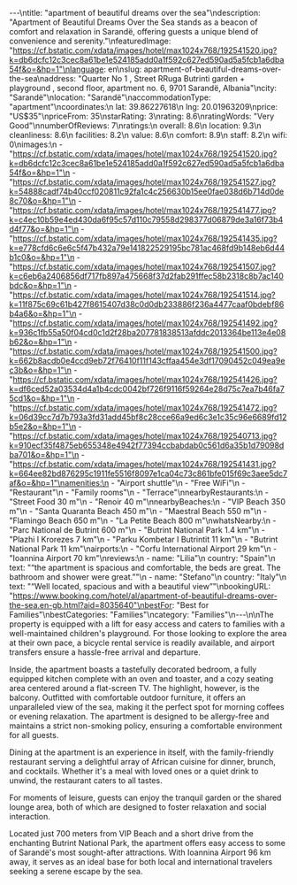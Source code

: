 ---\ntitle: "apartment of beautiful dreams over the sea"\ndescription: "Apartment of Beautiful Dreams Over the Sea stands as a beacon of comfort and relaxation in Sarandë, offering guests a unique blend of convenience and serenity."\nfeaturedImage: "https://cf.bstatic.com/xdata/images/hotel/max1024x768/192541520.jpg?k=db6dcfc12c3cec8a61be1e524185add0a1f592c627ed590ad5a5fcb1a6dba54f&o=&hp=1"\nlanguage: en\nslug: apartment-of-beautiful-dreams-over-the-sea\naddress: "Quarter No 1 , Street RRuga Butrinti garden + playground , second floor, apartment no. 6, 9701 Sarandë, Albania"\ncity: "Sarandë"\nlocation: "Sarandë"\naccommodationType: "apartment"\ncoordinates:\n  lat: 39.86227618\n  lng: 20.01963209\nprice: "US$35"\npriceFrom: 35\nstarRating: 3\nrating: 8.6\nratingWords: "Very Good"\nnumberOfReviews: 7\nratings:\n  overall: 8.6\n  location: 9.3\n  cleanliness: 8.6\n  facilities: 8.2\n  value: 8.6\n  comfort: 8.9\n  staff: 8.2\n  wifi: 0\nimages:\n  - "https://cf.bstatic.com/xdata/images/hotel/max1024x768/192541520.jpg?k=db6dcfc12c3cec8a61be1e524185add0a1f592c627ed590ad5a5fcb1a6dba54f&o=&hp=1"\n  - "https://cf.bstatic.com/xdata/images/hotel/max1024x768/192541527.jpg?k=54888cadf74b40ccf020811c92fa1c4c256630b15ee0fae038d6b714d0de8c70&o=&hp=1"\n  - "https://cf.bstatic.com/xdata/images/hotel/max1024x768/192541477.jpg?k=c4ec10b59e4ed430da6f95c57d110c79558d298377d06879de3a16f73b4d4f77&o=&hp=1"\n  - "https://cf.bstatic.com/xdata/images/hotel/max1024x768/192541435.jpg?k=e778cfd6c6e6c5f47b432a79e141822529195bc781ac468fd9b148eb6d44b1c0&o=&hp=1"\n  - "https://cf.bstatic.com/xdata/images/hotel/max1024x768/192541507.jpg?k=c6eb6a2406856df717fb897a475668f37d2fab291ffec58b2318c8b7ac140bdc&o=&hp=1"\n  - "https://cf.bstatic.com/xdata/images/hotel/max1024x768/192541514.jpg?k=11f875c69c61b427f8615407d38c0d0db233886f236a4477caaf0bdebf86b4a6&o=&hp=1"\n  - "https://cf.bstatic.com/xdata/images/hotel/max1024x768/192541492.jpg?k=936c1fb55a50f04cd0c1d2f28ba207781838513afddc2013364be113e4e08b62&o=&hp=1"\n  - "https://cf.bstatic.com/xdata/images/hotel/max1024x768/192541500.jpg?k=662b8acdb0e4ccd9eb72f76410f11f143cffaa454e3df17090452c049ea9ec3b&o=&hp=1"\n  - "https://cf.bstatic.com/xdata/images/hotel/max1024x768/192541426.jpg?k=df6ced52a03534d4a1b4cdc0042bf726f9116f59264e28d75c7ea7b46fa75cd1&o=&hp=1"\n  - "https://cf.bstatic.com/xdata/images/hotel/max1024x768/192541472.jpg?k=06d39cc7d7b793a3fd31add45bf8c28cce66a9ed6c3e1c35c96e6689fd12b5e2&o=&hp=1"\n  - "https://cf.bstatic.com/xdata/images/hotel/max1024x768/192540713.jpg?k=910ecf35f4875eb655348e4942f77394ccbabdab0c561d6a35b1d79098dba701&o=&hp=1"\n  - "https://cf.bstatic.com/xdata/images/hotel/max1024x768/192541431.jpg?k=664ee82bd876295c1911fe5516f8097e1ca04c73c861bfe015f69c3aee5dc7af&o=&hp=1"\namenities:\n  - "Airport shuttle"\n  - "Free WiFi"\n  - "Restaurant"\n  - "Family rooms"\n  - "Terrace"\nnearbyRestaurants:\n  - "Street Food 30 m"\n  - "Renoir 40 m"\nnearbyBeaches:\n  - "VIP Beach 350 m"\n  - "Santa Quaranta Beach 450 m"\n  - "Maestral Beach 550 m"\n  - "Flamingo Beach 650 m"\n  - "La Petite Beach 800 m"\nwhatsNearby:\n  - "Parc National de Butrint 600 m"\n  - "Butrint National Park 1.4 km"\n  - "Plazhi I Krorezes 7 km"\n  - "Parku Kombetar I Butrintit 11 km"\n  - "Butrint National Park 11 km"\nairports:\n  - "Corfu International Airport 29 km"\n  - "Ioannina Airport 70 km"\nreviews:\n  - name: "Lilia"\n    country: "Spain"\n    text: "“the apartment is spacious and comfortable, the beds are great. The bathroom and shower were great.”"\n  - name: "Stefano"\n    country: "Italy"\n    text: "“Well located, spacious and with a beautiful view”"\nbookingURL: "https://www.booking.com/hotel/al/apartment-of-beautiful-dreams-over-the-sea.en-gb.html?aid=8035640"\nbestFor: "Best for Families"\nbestCategories: "Families"\ncategory: "Families"\n---\n\nThe property is equipped with a lift for easy access and caters to families with a well-maintained children's playground. For those looking to explore the area at their own pace, a bicycle rental service is readily available, and airport transfers ensure a hassle-free arrival and departure.

Inside, the apartment boasts a tastefully decorated bedroom, a fully equipped kitchen complete with an oven and toaster, and a cozy seating area centered around a flat-screen TV. The highlight, however, is the balcony. Outfitted with comfortable outdoor furniture, it offers an unparalleled view of the sea, making it the perfect spot for morning coffees or evening relaxation. The apartment is designed to be allergy-free and maintains a strict non-smoking policy, ensuring a comfortable environment for all guests.

Dining at the apartment is an experience in itself, with the family-friendly restaurant serving a delightful array of African cuisine for dinner, brunch, and cocktails. Whether it's a meal with loved ones or a quiet drink to unwind, the restaurant caters to all tastes.

For moments of leisure, guests can enjoy the tranquil garden or the shared lounge area, both of which are designed to foster relaxation and social interaction. 

Located just 700 meters from VIP Beach and a short drive from the enchanting Butrint National Park, the apartment offers easy access to some of Sarandë's most sought-after attractions. With Ioannina Airport 96 km away, it serves as an ideal base for both local and international travelers seeking a serene escape by the sea.
